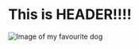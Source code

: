 # This is HEADER!!!!
![Image of my favourite dog](https://www.akc.org/wp-content/uploads/2017/11/Wire-Fox-Terrier-illustration.jpg)
